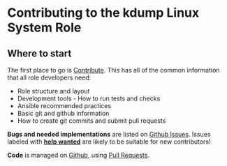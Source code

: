 # Contributing to the kdump Linux System Role

## Where to start

The first place to go is [Contribute](https://linux-system-roles.github.io/contribute.html).
This has all of the common information that all role developers need:

* Role structure and layout
* Development tools - How to run tests and checks
* Ansible recommended practices
* Basic git and github information
* How to create git commits and submit pull requests

**Bugs and needed implementations** are listed on
[Github Issues](https://github.com/linux-system-roles/kdump/issues).
Issues labeled with
[**help wanted**](https://github.com/linux-system-roles/kdump/issues?q=is%3Aissue+is%3Aopen+label%3A%22help+wanted%22)
are likely to be suitable for new contributors!

**Code** is managed on [Github](https://github.com/linux-system-roles/kdump), using
[Pull Requests](https://help.github.com/en/github/collaborating-with-issues-and-pull-requests/about-pull-requests).
